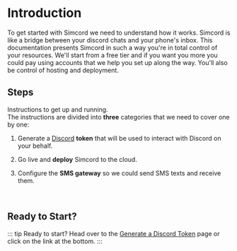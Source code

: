 # Introduction

To get started with Simcord we need to understand how it works. Simcord is like a bridge between your discord chats and your phone's inbox. This documentation presents Simcord in such a way you're in total control of your resources. We'll start from a free tier and if you want you more you could pay using accounts that we help you set up along the way. You'll also be control of hosting and deployment.

## Steps
Instructions to get up and running.
<br />
The instructions are divided into **three** categories that we need to cover one by one:

1. Generate a [Discord](https://discordapp.com/) **token** that will be used to interact with Discord on your behalf.

2. Go live and **deploy** Simcord to the cloud.

3. Configure the **SMS gateway** so we could send SMS texts and receive them.

<br />

## Ready to Start?
::: tip Ready to start?
Head over to the [Generate a Discord Token](/discord/) page or click on the link at the bottom.
:::